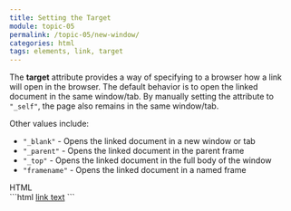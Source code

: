 ```yaml
---
title: Setting the Target
module: topic-05
permalink: /topic-05/new-window/
categories: html
tags: elements, link, target
---
```


<div class="divider-heading"></div>

The **target** attribute provides a way of specifying to a browser how a link will open in the browser. The default behavior is to open the linked document in the same window/tab. By manually setting the attribute to `"_self"`, the page also remains in the same window/tab. 

Other values include:
- `"_blank"` - Opens the linked document in a new window or tab
- `"_parent"` - Opens the linked document in the parent frame
- `"_top"` - Opens the linked document in the full body of the window
- `"framename"` - Opens the linked document in a named frame


<div class="code-heading">
  <span class="html">HTML</span>
</div>
```html
<a href="#" target="_blank">link text</a>
```


<div class="external-embed">
  <p data-height="400" data-theme-id="30567" data-slug-hash="bGpmBmQ" data-default-tab="html,result" data-user="michaelcassens" data-pen-title="HTML Links (With Target)" class="codepen"></p>
</div>

